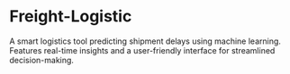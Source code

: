 # Freight-Logistic
A smart logistics tool predicting shipment delays using machine learning. Features real-time insights and a user-friendly interface for streamlined decision-making.
